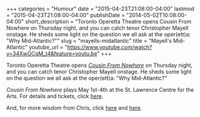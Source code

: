 +++
categories = "Humour"
date = "2015-04-23T21:08:00-04:00"
lastmod = "2015-04-23T21:08:00-04:00"
publishDate = "2014-05-02T10:08:00-04:00"
short_description = "Toronto Operetta Theatre opens Cousin From Nowhere on Thursday night, and you can catch tenor Christopher Mayell onstage. He sheds some light on the question we all ask at the oper(ett)a: &quot;Why Mid-Atlantic?&quot;"
slug = "mayells-midatlantic"
title = "Mayell&#039;s Mid-Atlantic"
youtube_url = "https://www.youtube.com/watch?v=34XwGCqM_t4&feature=youtu.be"
+++

Toronto Operetta Theatre opens [_Cousin From Nowhere_](https://boxoffice.stlc.com/public/show.asp?shcode=944) on Thursday night, and you can catch tenor Christopher Mayell onstage. He sheds some light on the question we all ask at the oper(ett)a: "Why Mid-Atlantic?"

_Cousin From Nowhere_ plays May 1st-4th at the St. Lawrence Centre for the Arts. For details and tickets, click [here](https://boxoffice.stlc.com/public/show.asp?shcode=944).

And, for more wisdom from Chris, click [here](/two-tenors-youtube-comments/) and [here](/on-the-recording-of-opera-singers/).
